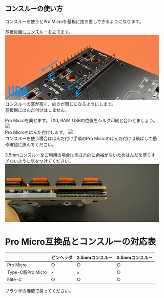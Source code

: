 ## コンスルーの使い方

コンスルーを使うとPro Microを基板に抜き差しできるようになります。

基板裏面にコンスルーを立てます。  
![](img/IMG_5300.jpg)  
コンスルーの窓が高く、向きが同じになるようにします。  
基板側にはんだ付けはしません。  
  
Pro Microを乗せます。TX0, RAW, USBの位置をシルク印刷と合わせましょう。  
![](img/IMG_5301.jpg)  
Pro Microをはんだ付けします。 
![](img/IMG_5303.jpg)   
コンスルーを使う場合ははんだ付け手順のPro Microのはんだ付けは飛ばして動作確認に進んでください。

3.5mmコンスルーをご利用の場合は高さ方向に余裕がないためはんだを盛りすぎないように気をつけてください。
![](img/IMG_2007.jpg) 

# Pro Micro互換品とコンスルーの対応表

||ピンヘッダ|2.5mmコンスルー|3.5mmコンスルー|
|-|-|-|-|
|Pro Micro|○|○|○|
|Type-C版Pro Micro|×|×|○|
|Elite-C|○|○|○|


ブラウザの機能で戻ってください。  
